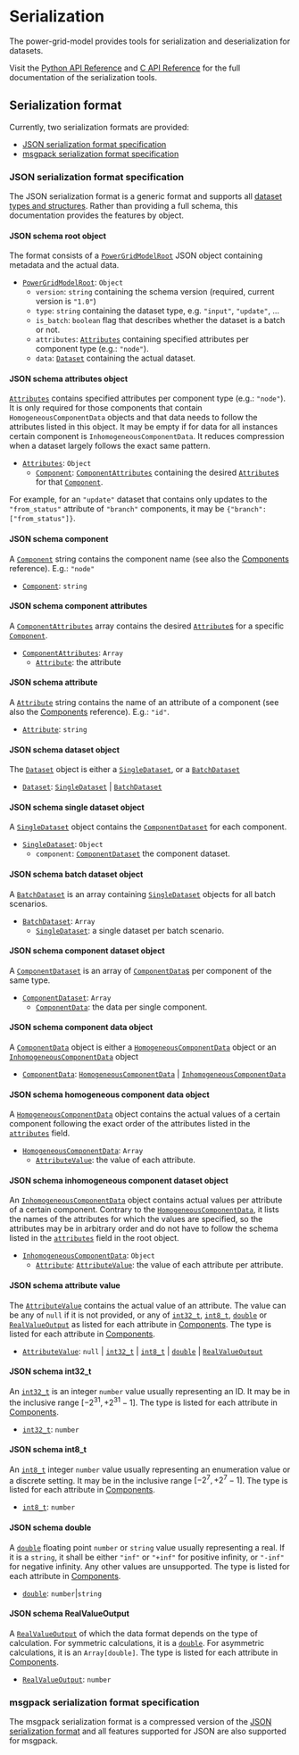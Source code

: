 <!--
SPDX-FileCopyrightText: 2022 Contributors to the Power Grid Model project <dynamic.grid.calculation@alliander.com>

SPDX-License-Identifier: MPL-2.0
-->

# Serialization

The power-grid-model provides tools for serialization and deserialization for datasets.

Visit the [Python API Reference](../api_reference/python-api-reference.md#utils) and [C API Reference](../api_reference/power-grid-model-c-api-reference.rst#Serialization) for the full documentation of the serialization tools.

## Serialization format

Currently, two serialization formats are provided:

- [JSON serialization format specification](#json-serialization-format-specification)
- [msgpack serialization format specification](#msgpack-serialization-format-specification)

### JSON serialization format specification

The JSON serialization format is a generic format and supports all [dataset types and structures](dataset-terminology.md#data-structures).
Rather than providing a full schema, this documentation provides the features by object.

#### JSON schema root object

The format consists of a [`PowerGridModelRoot`](#json-schema-root-object) JSON object containing metadata and the actual data.

- [`PowerGridModelRoot`](#json-schema-root-object): `Object`
  - `version`: `string` containing the schema version (required, current version is `"1.0"`)
  - `type`: `string` containing the dataset type, e.g. `"input"`, `"update"`, ...
  - `is_batch`: `boolean` flag that describes whether the dataset is a batch or not.
  - `attributes`: [`Attributes`](#json-schema-attributes-object) containing specified attributes per component type (e.g.: `"node"`).
  - `data`: [`Dataset`](#json-schema-dataset-object) containing the actual dataset.

#### JSON schema attributes object

[`Attributes`](#json-schema-attributes-object) contains specified attributes per component type (e.g.: `"node"`).
It is only required for those components that contain `HomogeneousComponentData` objects and that data needs to follow the attributes listed in this object.
It may be empty if for data for all instances certain component is `InhomogeneousComponentData`.
It reduces compression when a dataset largely follows the exact same pattern.

- [`Attributes`](#json-schema-attributes-object): `Object`
  - [`Component`](#json-schema-component): [`ComponentAttributes`](#json-schema-component-attributes) containing the desired [`Attribute`s](#json-schema-attribute) for that [`Component`](#json-schema-component).

For example, for an `"update"` dataset that contains only updates to the `"from_status"` attribute of `"branch"` components, it may be `{"branch": ["from_status"]}`.

#### JSON schema component

A [`Component`](#json-schema-component) string contains the component name (see also the [Components](components.md) reference). E.g.: `"node"`

- [`Component`](#json-schema-component): `string`

#### JSON schema component attributes

A [`ComponentAttributes`](#json-schema-component-attributes) array contains the desired [`Attribute`s](#json-schema-attribute) for a specific [`Component`](#json-schema-component).

- [`ComponentAttributes`](#json-schema-component-attributes): `Array`
  - [`Attribute`](#json-schema-attribute): the attribute

#### JSON schema attribute

A [`Attribute`](#json-schema-attribute) string contains the name of an attribute of a component (see also the [Components](components.md) reference). E.g.: `"id"`.

- [`Attribute`](#json-schema-attribute): `string`

#### JSON schema dataset object

The [`Dataset`](#json-schema-dataset-object) object is either a [`SingleDataset`](#json-schema-single-dataset-object), or a [`BatchDataset`](#json-schema-batch-dataset-object)

- [`Dataset`](#json-schema-dataset-object): [`SingleDataset`](#json-schema-single-dataset-object) | [`BatchDataset`](#json-schema-batch-dataset-object)

#### JSON schema single dataset object

A [`SingleDataset`](#json-schema-single-dataset-object) object contains the [`ComponentDataset`](#json-schema-component-dataset-object) for each component.

- [`SingleDataset`](#json-schema-single-dataset-object): `Object`
  - `component`: [`ComponentDataset`](#json-schema-component-dataset-object) the component dataset.

#### JSON schema batch dataset object

A [`BatchDataset`](#json-schema-single-dataset-object) is an array containing [`SingleDataset`](#json-schema-single-dataset-object) objects for all batch scenarios.

- [`BatchDataset`](#json-schema-single-dataset-object): `Array`
  - [`SingleDataset`](#json-schema-single-dataset-object): a single dataset per batch scenario.

#### JSON schema component dataset object

A [`ComponentDataset`](#json-schema-component-dataset-object) is an array of [`ComponentData`s](#json-schema-component-data-object) per component of the same type.

- [`ComponentDataset`](#json-schema-component-dataset-object): `Array`
  - [`ComponentData`](#json-schema-component-data-object): the data per single component.

#### JSON schema component data object

A [`ComponentData`](#json-schema-component-data-object) object is either a [`HomogeneousComponentData`](#json-schema-homogeneous-component-data-object) object or an [`InhomogeneousComponentData`](#json-schema-inhomogeneous-component-data-object) object

- [`ComponentData`](#json-schema-component-data-object): [`HomogeneousComponentData`](#json-schema-homogeneous-component-data-object) | [`InhomogeneousComponentData`](#json-schema-inhomogeneous-component-data-object)

#### JSON schema homogeneous component data object

A [`HomogeneousComponentData`](#json-schema-homogeneous-component-data-object) object contains the actual values of a certain component following the exact order of the attributes listed in the [`attributes`](#json-schema-attributes) field.

- [`HomogeneousComponentData`](#json-schema-homogeneous-component-data-object): `Array`
  - [`AttributeValue`](#json-schema-attribute-value): the value of each attribute.

#### JSON schema inhomogeneous component dataset object

An [`InhomogeneousComponentData`](#json-schema-inhomogeneous-component-dataset-object) object contains actual values per attribute of a certain component.
Contrary to the [`HomogeneousComponentData`](#json-schema-homogeneous-component-data-object), it lists the names of the attributes for which the values are specified, so the attributes may be in arbitrary order and do not have to follow the schema listed in the [`attributes`](#json-schema-root-object) field in the root object.

- [`InhomogeneousComponentData`](#json-schema-inhomogeneous-component-dataset-object): `Object`
  - [`Attribute`](#json-schema-attribute): [`AttributeValue`](#json-schema-attribute-value): the value of each attribute per attribute.

#### JSON schema attribute value

The [`AttributeValue`](#json-schema-attribute-value) contains the actual value of an attribute. The value can be any of `null` if it is not provided, or any of [`int32_t`](#json-schema-int32_t), [`int8_t`](#json-schema-int8_t), [`double`](#json-schema-double) or [`RealValueOutput`](#json-schema-real-value) as listed for each attribute in [Components](components.md).
The type is listed for each attribute in [Components](components.md).

- [`AttributeValue`](#json-schema-attribute-value): `null` | [`int32_t`](#json-schema-int32_t) | [`int8_t`](#json-schema-int8_t) | [`double`](#json-schema-double) | [`RealValueOutput`](#json-schema-real-value)

#### JSON schema int32_t

An [`int32_t`](#json-schema-int32_t) is an integer `number` value usually representing an ID. It may be in the inclusive range $\left[-2^{31},+2^{31} - 1\right]$.
The type is listed for each attribute in [Components](components.md).

- [`int32_t`](#json-schema-int32_t): `number`

#### JSON schema int8_t

An [`int8_t`](#json-schema-int8_t) integer `number` value usually representing an enumeration value or a discrete setting. It may be in the inclusive range $\left[-2^{7},+2^{7} - 1\right]$.
The type is listed for each attribute in [Components](components.md).

- [`int8_t`](#json-schema-int8_t): `number`

#### JSON schema double

A [`double`](#json-schema-double) floating point `number` or `string` value usually representing a real.
If it is a `string`, it shall be either `"inf"` or `"+inf"` for positive infinity, or `"-inf"` for negative infinity.
Any other values are unsupported.
The type is listed for each attribute in [Components](components.md).

- [`double`](#json-schema-double): `number`|`string`

#### JSON schema RealValueOutput

A [`RealValueOutput`](#json-schema-realvalueoutput) of which the data format depends on the type of calculation.
For symmetric calculations, it is a [`double`](#json-schema-double). For asymmetric calculations, it is an `Array[double]`.
The type is listed for each attribute in [Components](components.md).

- [`RealValueOutput`](#json-schema-realvalueoutput): `number`

### msgpack serialization format specification

The msgpack serialization format is a compressed version of the [JSON serialization format](#json-serialization-format-specification) and all features supported for JSON are also supported for msgpack.
